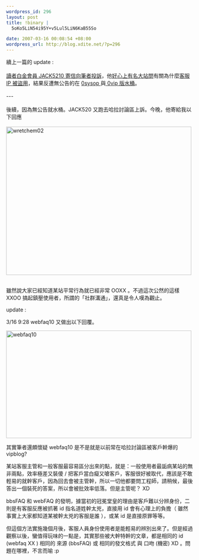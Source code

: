 ```yaml
--- 
wordpress_id: 296
layout: post
title: !binary |
  5oKo5LiN54i95Y+v5Lul5LiN6KaB55So

date: 2007-03-16 00:08:54 +08:00
wordpress_url: http://blog.xdite.net/?p=296
---
```

續上一篇的 update :<br /><br /><a href="http://www.flickr.com/photo_zoom.gne?id=419968816&amp;size=o">讀者白金會員 JACK5210 寄信向筆者投訴</a>，他<a href="http://nopa.csie.org/08b7d">好心上有名大站問</a>有關為什麼<a href="http://nopa.csie.org/52b72">客服 IP 被盜用</a>，結果反遭無公告的在 <a href="http://www.flickr.com/photos/14765209@N00/419968896/">0sysop </a>與<a href="http://www.flickr.com/photos/14765209@N00/419968956/"> 0vip 版水桶</a>。<br /><br />---<br /><br />後續，因為無公告就水桶。JACK520 又跑去哈拉討論區上訴。今晚，他寄給我以下回應<br /><br /><a href="http://www.flickr.com/photo_zoom.gne?id=422150143&size=o" title="Photo Sharing"><img src="http://farm1.static.flickr.com/171/422150143_76a12a85a1.jpg" alt="wretchem02" height="400" width="500" /></a><br /><br />


雖然說大家已經知道某站平常行為就已經非常 OOXX 。不過這次公然的這樣 XXOO 搞起鎮壓使用者，所謂的「社群溝通」，還真是令人嘆為觀止。<br />

update :

3/16 9:28 webfaq10 又做出以下回覆。

<a href="http://www.flickr.com/photos/14765209@N00/422633149/" title="Photo Sharing"><img src="http://farm1.static.flickr.com/161/422633149_19482f23e0.jpg" width="500" height="290" alt="webfaq10" /></a>


其實筆者還頗懷疑 webfaq10 是不是就是以前常在哈拉討論區被客戶幹爆的 vipblog?

某站客服主管和一般客服最容易區分出來的點，就是：一般使用者最詬病某站的無非兩點，效率極差又裝傻 / 把客戶當白癡又嗆客戶，客服很好被取代，應該是不敢輕易的就幹客戶，因為回去會被主管幹，所以一切他都要問工程師，請稍候，最後答出一個裝死的答案，所以會被批效率低落。但是主管呢？ XD

bbsFAQ 和 webFAQ 的發明，據當初的冠冕堂皇的理由是客戶難以分辨身份，二則是有客服反應被抓著 id 指名道姓幹太兇，直接用 id 會有心理上的負擔（ 雖然事實上大家都知道某被幹太兇的客服是誰 ），或某 id 是直接原罪等等。

但這個方法實施幾個月後，客服人員身份使用者是能輕易的辨別出來了。但是經過觀察以後，蠻值得玩味的一點是，其實那些被大幹特幹的文章，都是相同的 id (webfaq XX ) 相同的 來源 (bbsFAQ) 或 相同的發文格式 與 口吻 (機密)  XD 。問題在哪裡，不言而喻 :p 

